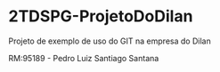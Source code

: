 # 2TDSPG-ProjetoDoDilan
Projeto de exemplo de uso do GIT na empresa do Dilan

RM:95189 - Pedro Luiz Santiago Santana

